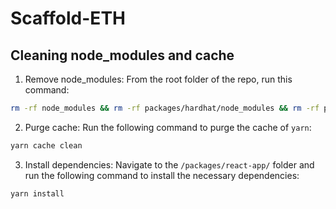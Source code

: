 # Scaffold-ETH  

## Cleaning node_modules and cache

1. Remove node_modules: From the root folder of the repo, run this command:

```bash
rm -rf node_modules && rm -rf packages/hardhat/node_modules && rm -rf packages/react-app/node_modules
```

2. Purge cache: Run the following command to purge the cache of `yarn`:

```bash
yarn cache clean
```

3. Install dependencies: Navigate to the `/packages/react-app/` folder and run the following command to install the necessary dependencies:

```bash
yarn install
```